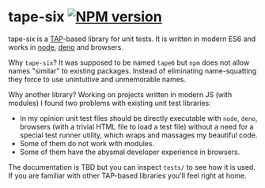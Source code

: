 # tape-six [![NPM version][npm-img]][npm-url]

[npm-img]:      https://img.shields.io/npm/v/tape-six.svg
[npm-url]:      https://npmjs.org/package/tape-six

tape-six is a [TAP](https://en.wikipedia.org/wiki/Test_Anything_Protocol)-based library for unit tests. It is written in modern ES6 and works in [node](https://nodejs.org/), [deno](https://deno.land/) and browsers.

Why `tape-six`? It was supposed to be named `tape6` but `npm` does not allow names "similar" to existing packages. Instead of eliminating name-squatting they force to use unintuitive and unmemorable names.

Why another library? Working on projects written in modern JS (with modules) I found two problems with existing unit test libraries:

* In my opinion unit test files should be directly executable with `node`, `deno`, browsers (with a trivial HTML file to load a test file) without a need for a special test runner utility, which wraps and massages my beautiful code.
* Some of them do not work with modules.
* Some of them have the abysmal developer experience in browsers.

The documentation is TBD but you can inspect `tests/` to see how it is used.
If you are familiar with other TAP-based libraries you'll feel right at home.
